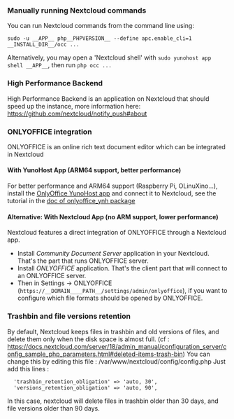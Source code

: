 ### Manually running Nextcloud commands

You can run Nextcloud commands from the command line using:

```
sudo -u __APP__ php__PHPVERSION__ --define apc.enable_cli=1 __INSTALL_DIR__/occ ...
```

Alternatively, you may open a 'Nextcloud shell' with `sudo yunohost app shell __APP__`, then run `php occ ...`

### High Performance Backend

High Performance Backend is an application on Nextcloud that should speed up the instance, more information here: https://github.com/nextcloud/notify_push#about

### ONLYOFFICE integration

ONLYOFFICE is an online rich text document editor which can be integrated in Nextcloud

#### With YunoHost App (ARM64 support, better performance)

For better performance and ARM64 support (Raspberry Pi, OLinuXino...), install the [OnlyOffice YunoHost app](https://apps.yunohost.org/app/onlyoffice) and connect it to Nextcloud, see the tutorial in the [doc of onlyoffice_ynh package](https://github.com/YunoHost-Apps/onlyoffice_ynh/blob/master/README_fr.md#configuration-de-onlyoffice-server)

#### Alternative: With Nextcloud App (no ARM support, lower performance)

Nextcloud features a direct integration of ONLYOFFICE through a Nextcloud app.
- Install *Community Document Server* application in your Nextcloud. That's the part that runs ONLYOFFICE server.
- Install *ONLYOFFICE* application. That's the client part that will connect to an ONLYOFFICE server.
- Then in Settings -> ONLYOFFICE (`https://__DOMAIN____PATH__/settings/admin/onlyoffice`), if you want to configure which file formats should be opened by ONLYOFFICE.

### Trashbin and file versions retention

By default, Nextcloud keeps files in trashbin and old versions of files, and delete them only when the disk space is almost full. (cf : https://docs.nextcloud.com/server/18/admin_manual/configuration_server/config_sample_php_parameters.html#deleted-items-trash-bin)
You can change this by editing this file : /var/www/nextcloud/config/config.php
Just add this lines :
```
  'trashbin_retention_obligation' => 'auto, 30',
  'versions_retention_obligation' => 'auto, 90',
```
In this case, nextcloud will delete files in trashbin older than 30 days, and file versions older than 90 days.
